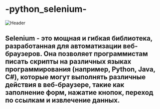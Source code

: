 # -python_selenium-

![Header](https://https://github.com/DenisKomarov-QA/python_selenium/blob/main/assets/2024-01-18_22-36-54.png)

## Selenium - это мощная и гибкая библиотека, разработанная для автоматизации веб-браузеров. Она позволяет программистам писать скрипты на различных языках программирования (например, Python, Java, C#), которые могут выполнять различные действия в веб-браузере, такие как заполнение форм, нажатие кнопок, переход по ссылкам и извлечение данных.